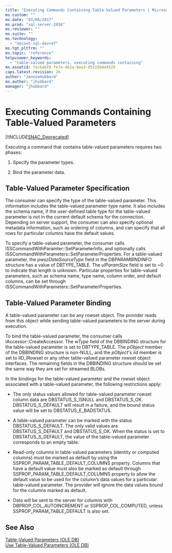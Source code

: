 ```yaml
---
title: "Executing Commands Containing Table-Valued Parameters | Microsoft Docs"
ms.custom: ""
ms.date: "03/06/2017"
ms.prod: "sql-server-2016"
ms.reviewer: ""
ms.suite: ""
ms.technology: 
  - "docset-sql-devref"
ms.tgt_pltfrm: ""
ms.topic: "reference"
helpviewer_keywords: 
  - "table-valued parameters, executing commands containing"
ms.assetid: 7ecba6f6-fe7a-462a-9aa3-d5115b6d4529
caps.latest.revision: 26
author: "JennieHubbard"
ms.author: "jhubbard"
manager: "jhubbard"
---
```

# Executing Commands Containing Table-Valued Parameters
[!INCLUDE[SNAC_Deprecated](../../includes/snac-deprecated.md)]

  Executing a command that contains table-valued parameters requires two phases:  
  
1.  Specify the parameter types.  
  
2.  Bind the parameter data.  
  
## Table-Valued Parameter Specification  
 The consumer can specify the type of the table-valued parameter. This information includes the table-valued parameter type name. It also includes the schema name, if the user-defined table type for the table-valued parameter is not in the current default schema for the connection. Depending on server support, the consumer can also specify optional metadata information, such as ordering of columns, and can specify that all rows for particular columns have the default values.  
  
 To specify a table-valued parameter, the consumer calls ISSCommandWithParamter::SetParameterInfo, and optionally calls ISSCommandWithParameters::SetParameterProperties. For a table-valued parameter, the *pwszDataSourceType* field in the DBPARAMBINDINFO structure has a value of DBTYPE_TABLE. The *ulParamSize* field is set to ~0 to indicate that length is unknown. Particular properties for table-valued parameters, such as schema name, type name, column order, and default columns, can be set through ISSCommandWithParameters::SetParameterProperties.  
  
## Table-Valued Parameter Binding  
 A table-valued parameter can be any rowset object. The provider reads from this object while sending table-valued parameters to the server during execution.  
  
 To bind the table-valued parameter, the consumer calls IAccessor::CreateAccessor. The *wType* field of the DBBINDING structure for the table-valued parameter is set to DBTYPE_TABLE. The *pObject* member of the DBBINDING structure is non-NULL, and the *pObject*'s *iid* member is set to IID_IRowset or any other table-valued parameter rowset object interfaces. The remaining fields in the DBBINDING structure should be set the same way they are set for streamed BLOBs.  
  
 In the bindings for the table-valued parameter and the rowset object associated with a table-valued parameter, the following restrictions apply:  
  
-   The only status values allowed for table-valued parameter rowset column data are DBSTATUS_S_ISNULL and DBSTATUS_S_OK. DBSTATUS_S_DEFAULT will result in a failure, and the bound status value will be set to DBSTATUS_E_BADSTATUS.  
  
-   A table-valued parameter can be marked with the status DBSTATUS_S_DEFAULT. The only valid values are DBSTATUS_S_DEFAULT and DBSTATUS_S_OK. When the status is set to DBSTATUS_S_DEFAULT, the value of the table-valued parameter corresponds to an empty table.  
  
-   Read-only columns in table-valued parameters (identity or computed columns) must be marked as default by using the SSPROP_PARAM_TABLE_DEFAULT_COLUMNS property. Columns that have a default value must also be marked as default through SSPROP_PARAM_TABLE_DEFAULT_COLUMNS property to allow the default value to be used for the column’s data values for a particular table-valued parameter. The provider will ignore the data values bound for the columns marked as default.  
  
-   Data will be sent to the server for columns with DBPROP_COL_AUTOINCREMENT or SSPROP_COL_COMPUTED, unless SSPROP_PARAM_TABLE_DEFAULT is also set.  
  
## See Also  
 [Table-Valued Parameters &#40;OLE DB&#41;](../../relational-databases/native-client-ole-db-table-valued-parameters/table-valued-parameters-ole-db.md)   
 [Use Table-Valued Parameters &#40;OLE DB&#41;](../../relational-databases/native-client-ole-db-how-to/use-table-valued-parameters-ole-db.md)  
  
  